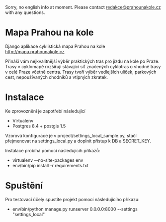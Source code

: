 Sorry, no english info at moment. Please contact redakce@prahounakole.cz with any questions.

Mapa Prahou na kole
============

Django aplikace cyklistická mapa Prahou na kole http://mapa.prahounakole.cz

Přináší vám nejkvalitnější výběr praktických tras pro jízdu na kole po Praze. Trasy v cyklomapě rozšiřují stávající síť značených cyklotras o vhodné trasy v celé Praze včetně centra. Trasy tvoří výběr vedlejších uliček, parkových cest, nepoužívaných chodníků a vtipných zkratek.

Instalace
============

Ke zprovoznění je zapotřebí následující

* Virtualenv
* Postgres 8.4 + postgis 1.5

Vzorová konfigurace je v project/settings_local_sample.py, stačí přejmenovat na settings_local.py a doplnit přístup k DB a SECRET_KEY.

Instalace probíhá pomocí následujícíh příkazů:

* virtualenv --no-site-packages env
* env/bin/pip install -r requirements.txt

Spuštění
============

Pro testovací účely spustíte projekt pomocí následujícího příkazu:

* env/bin/python manage.py runserver 0.0.0.0:8000 --settings "settings_local"
